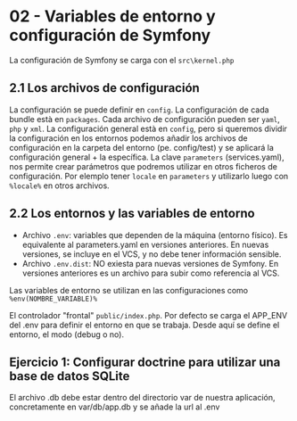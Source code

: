 # 02 - Variables de entorno y configuración de Symfony

La configuración de Symfony se carga con el `src\kernel.php`

## 2.1 Los archivos de configuración
La configuración se puede definir en `config`.
La configuración de cada bundle està en `packages`.
Cada archivo de configuración pueden ser `yaml`, `php` y `xml`.
La configuración general està en `config`, pero si queremos dividir la configuración en los entornos podemos añadir los archivos de configuración en la carpeta del entorno (pe. config/test) y se aplicará la configuración general + la específica.
La clave `parameters` (services.yaml), nos permite crear parámetros que podremos utilizar en otros ficheros de configuración. Por elemplo tener `locale` en `parameters` y utilizarlo luego con `%locale%` en otros archivos.

## 2.2 Los entornos y las variables de entorno
- Archivo `.env`: variables que dependen de la máquina (entorno físico). Es equivalente al parameters.yaml en versiones anteriores. En nuevas versiones, se incluye en el VCS, y no debe tener información sensible.
- Archivo `.env.dist`: NO exiesta para nuevas versiones de Symfony. En versiones anteriores es un archivo para subir como referencia al VCS.

Las variables de entorno se utilizan en las configuraciones como `%env(NOMBRE_VARIABLE)%`

El controlador "frontal" `public/index.php`. Por defecto se carga el APP_ENV del .env para definir el entorno en que se trabaja. Desde aquí se define el entorno, el modo (debug o no).

## Ejercicio 1: Configurar doctrine para utilizar una base de datos SQLite
El archivo .db debe estar dentro del directorio var de nuestra aplicación, concretamente en var/db/app.db y se añade la url al .env